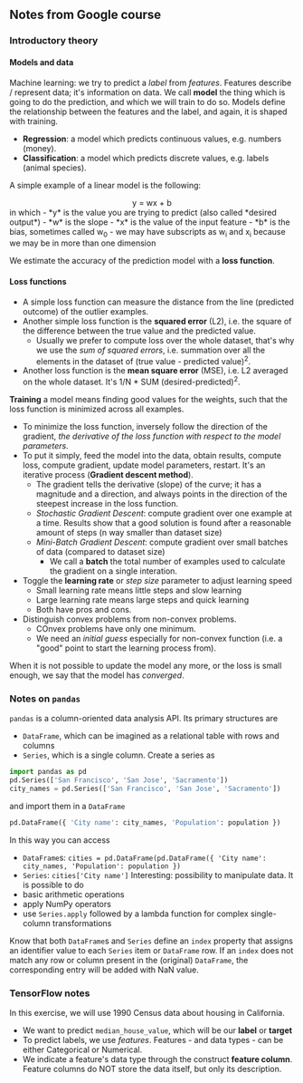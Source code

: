 ## Notes from Google course
### Introductory theory
#### Models and data
Machine learning: we try to predict a *label* from *features*. Features describe / represent data; it's information on data. We call **model** the thing which is going to do the prediction, and which we will train to do so. Models define the relationship between the features and the label, and again, it is shaped with training.
- **Regression**: a model which predicts continuous values, e.g. numbers (money).
- **Classification**: a model which predicts discrete values, e.g. labels (animal species).

A simple example of a linear model is the following:
<center>y = wx + b</center>
in which
- *y* is the value you are trying to predict (also called *desired output*)
- *w* is the slope
- *x* is the value of the input feature
- *b* is the bias, sometimes called w<sub>0</sub>
- we may have subscripts as w<sub>i</sub> and x<sub>i</sub> because we may be in more than one dimension

We estimate the accuracy of the prediction model with a **loss function**.

#### Loss functions
- A simple loss function can measure the distance from the line (predicted outcome) of the outlier examples.
- Another simple loss function is the **squared error** (L2), i.e. the square of the difference between the true value and the predicted value.
	-  Usually we prefer to compute loss over the whole dataset, that's why we use the *sum of squared errors*, i.e. summation over all the elements in the dataset of (true value - predicted value)<sup>2</sup>.
- Another loss function is the **mean square error** (MSE), i.e. L2 averaged on the whole dataset. It's 1/N * SUM (desired-predicted)<sup>2</sup>.

**Training** a model means finding good values for the weights, such that the loss function is minimized across all examples.

- To minimize the loss function, inversely follow the direction of the gradient, *the derivative of the loss function with respect to the model parameters*.
- To put it simply, feed the model into the data, obtain results, compute loss, compute gradient, update model parameters, restart. It's an iterative process (**Gradient descent method**).
	- The gradient tells the derivative (slope) of the curve; it has a magnitude and a direction, and always points in the direction of the steepest increase in the loss function.
	- *Stochastic Gradient Descent*: compute gradient over one example at a time. Results show that a good solution is found after a reasonable amount of steps (n way smaller than dataset size)
	- *Mini-Batch Gradient Descent*: compute gradient over small batches of data (compared to dataset size)
		- We call a **batch** the total number of examples used to calculate the gradient on a single interation.
- Toggle the **learning rate** or *step size* parameter to adjust learning speed
	- Small learning rate means little steps and slow learning
	- Large learning rate means large steps and quick learning
	- Both have pros and cons.  
- Distinguish convex problems from non-convex problems.
	- COnvex problems have only one minimum.
	- We need an *initial guess* especially for non-convex function (i.e. a "good" point to start the learning process from).

When it is not possible to update the model any more, or the loss is small enough, we say that the model has *converged*.

### Notes on `pandas`
`pandas` is a column-oriented data analysis API. Its primary structures are
- `DataFrame`, which can be imagined as a relational table with rows and columns
- `Series`, which is a single column.
Create a series as
````python
import pandas as pd
pd.Series(['San Francisco', 'San Jose', 'Sacramento'])
city_names = pd.Series(['San Francisco', 'San Jose', 'Sacramento'])
````
and import them in a `DataFrame`
````python
pd.DataFrame({ 'City name': city_names, 'Population': population })
````
In this way you can access
- `DataFrame`s: `cities = pd.DataFrame(pd.DataFrame({ 'City name': city_names, 'Population': population })`
-  `Series`: `cities['City name']`
Interesting: possibility to manipulate data. It is possible to do
- basic arithmetic operations
-  apply NumPy operators
-  use `Series.apply` followed by a lambda function for complex single-column transformations

Know that both `DataFrame`s and `Series` define an `index` property that assigns an identifier value to each `Series` item or `DataFrame` row. If an `index` does not match any row or column present in the (original) `DataFrame`, the corresponding entry will be added with NaN value. 

### TensorFlow notes
In this exercise, we will use 1990 Census data about housing in California.
- We want to predict `median_house_value`, which will be our **label** or **target**
- To predict labels, we use *features*. Features - and data types - can be either Categorical or Numerical.
- We indicate a feature's data type through the construct **feature column**. Feature columns do NOT store the data itself, but only its description.
